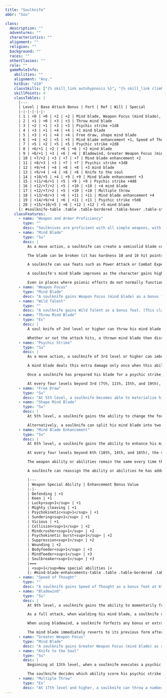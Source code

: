 ```yaml
---
title: "Soulknife"
abbr: "Sou"

class:
  description: ""
  adventures: ""
  characteristics: ""
  alignment: ""
  religion: ""
  background: ""
  races: ""
  otherClasses: ""
  role: ""
  gameRuleInfo:
    abilities: ""
    alignment: "Any."
    hitDie: "d10"
    classSkills: ["{% skill_link autohypnosis %}", "{% skill_link climb %}", "{% skill_link concentration %}", "{% skill_link craft %}", "{% skill_link hide %}", "{% skill_link jump %}", "{% skill_link knowledge 'Knowledge (Psionics)' %}", "{% skill_link listen %}", "{% skill_link move-silently %}", "{% skill_link profession %}", "{% skill_link spot %}", "{% skill_link tumble %}"]
    skillPoints: 4
    classTables: |
      |---
      | Level | Base Attack Bonus | Fort | Ref | Will | Special
      |-|-|-|-|-|-
      | 1 | +0 | +0 | +2 | +2 | Mind blade, Weapon Focus (mind blade), Wild Talent
      | 2 | +1 | +0 | +3 | +3 | Throw mind blade
      | 3 | +2 | +1 | +3 | +3 | Psychic strike +1d8
      | 4 | +3 | +1 | +4 | +4 | +1 mind blade
      | 5 | +3 | +1 | +4 | +4 | Free draw, shape mind blade
      | 6 | +4 | +2 | +5 | +5 | Mind blade enhancement +1, Speed of Thought
      | 7 | +5 | +2 | +5 | +5 | Psychic strike +2d8
      | 8 | +6/+1 | +2 | +6 | +6 | +2 mind blade
      | 9 | +6/+1 | +3 | +6 | +6 | Bladewind, Greater Weapon Focus (mind blade)
      | 10 | +7/+2 | +3 | +7 | +7 | Mind blade enhancement +2
      | 11 | +8/+3 | +3 | +7 | +7 | Psychic strike +3d8
      | 12 | +9/+4 | +4 | +8 | +8 | +3 mind blade
      | 13 | +9/+4 | +4 | +8 | +8 | Knife to the soul
      | 14 | +10/+5 | +4 | +9 | +9 | Mind blade enhancement +3
      | 15 | +11/+6/+1 | +5 | +9 | +9 | Psychic strike +4d8
      | 16 | +12/+7/+2 | +5 | +10 | +10 | +4 mind blade
      | 17 | +12/+7/+2 | +5 | +10 | +10 | Multiple throw
      | 18 | +13/+8/+3 | +6 | +11 | +11 | Mind blade enhancement +4
      | 19 | +14/+9/+4 | +6 | +11 | +11 | Psychic strike +5d8
      | 20 | +15/+10/+5 | +6 | +12 | +12 | +5 mind blade
      {: #soulknife-table .table .table-bordered .table-hover .table-striped data-caption="Table: The Soulknife" }
    classFeatures:
      - name: "Weapon and Armor Proficiency"
        type: ""
        desc: "Soulknives are proficient with all simple weapons, with their own mind blades, and with light armor and shields (except tower shields)."
      - name: "Mind Blade"
        type: "Su"
        desc: |
          As a move action, a soulknife can create a semisolid blade composed of psychic energy distilled from his own mind. The blade is identical in all ways (except visually) to a short sword of a size appropriate for its wielder. For instance, a Medium soulknife materializes a Medium mind blade that he can wield as a light weapon, and the blade deals 1d6 points of damage (crit 19-20/&times;2). Soulknives who are smaller or larger than Medium create mind blades identical to short swords appropriate for their size, with a corresponding change to the blade's damage. The wielder of a mind blade gains the usual benefits to his attack roll and damage roll from a high Strength bonus.

          The blade can be broken (it has hardness 10 and 10 hit points); however, a soulknife can simply create another on his next move action. The moment he relinquishes his grip on his blade, it dissipates (unless he intends to throw it; see below). A mind blade is considered a magic weapon for the purpose of overcoming damage reduction.

          A soulknife can use feats such as Power Attack or Combat Expertise in conjunction with the mind blade just as if it were a normal weapon. He can also choose mind blade for feats requiring a specific weapon choice, such as Weapon Specialization. Powers or spells that upgrade weapons can be used on a mind blade.

          A soulknife's mind blade improves as the character gains higher levels. At 4th level and every four levels thereafter, the mind blade gains a cumulative +1 enhancement bonus on attack rolls and damage rolls (+2 at 8th level, +3 at 12th level, +4 at 16th level, and +5 at 20th level).

          Even in places where psionic effects do not normally function (such as within a null psionics field), a soulknife can attempt to sustain his mind blade by making a DC 20 Will save. On a successful save, the soulknife maintains his mind blade for a number of rounds equal to his class level before he needs to check again. On an unsuccessful attempt, the mind blade vanishes. As a move action on his turn, the soulknife can attempt a new Will save to rematerialize his mind blade while he remains within the psionics negating effect.
      - name: "Weapon Focus"
        type: "Mind Blade"
        desc: "A soulknife gains Weapon Focus (mind blade) as a bonus feat."
      - name: "Wild Talent"
        type: ""
        desc: "A soulknife gains Wild Talent as a bonus feat. (This class feature provides the character with the psionic power he needs to materialize his mind blade, if he has no power points otherwise.)"
      - name: "Throw Mind Blade"
        type: "Ex"
        desc: |
          A soul knife of 2nd level or higher can throw his mind blade as a ranged weapon with a range increment of 30 feet.

          Whether or not the attack hits, a thrown mind blade then dissipates. A soulknife of 3rd level or higher can make a psychic strike (see below) with a thrown mind blade and can use the blade in conjunction with other special abilities (such as Knife to the Soul; see below).
      - name: "Psychic Strike"
        type: "Su"
        desc: |
          As a move action, a soulknife of 3rd level or higher can imbue his mind blade with destructive psychic energy. This effect deals an extra 1d8 points of damage to the next living, nonmindless target he successfully hits with a melee attack (or ranged attack, if he is using the throw mind blade ability). Creatures immune to mind-affecting effects are immune to psychic strike damage. (Unlike the rogue's sneak attack, the psychic strike is not precision damage and can affect creatures otherwise immune to extra damage from critical hits or more than 30 feet away, provided they are living, nonmindless creatures not immune to mind-affecting effects.)

          A mind blade deals this extra damage only once when this ability is called upon, but a soulknife can imbue his mind blade with psychic energy again by taking another move action.

          Once a soulknife has prepared his blade for a psychic strike, it holds the extra energy until it is used. Even if the soulknife drops the mind blade (or it otherwise dissipates, such as when it is thrown and misses), it is still imbued with psychic energy when the soulknife next materializes it.

          At every four levels beyond 3rd (7th, 11th, 15th, and 19th), the extra damage from a soulknife's psychic strike increases as shown on the Table above.
      - name: "Free Draw"
        type: "Su"
        desc: "At 5th level, a soulknife becomes able to materialize his mind blade as a free action instead of a move action. He can make only one attempt to materialize the mind blade per round, however."
      - name: "Shape Mind Blade"
        type: "Su"
        desc: |
          At 5th level, a soulknife gains the ability to change the form of his mind blade. As a full-round action, he can change his mind blade to replicate a longsword (damage 1d8 for a Medium weapon wielded as a one-handed weapon) or a bastard sword (damage 1d10 for a Medium weapon, but he must wield it as a two-handed weapon unless he knows the Exotic Weapon Proficiency (bastard sword) feat). If a soulknife shapes his mind blade into the form of a bastard sword and wields it two-handed, he adds 1 &#189; times his Strength bonus to his damage rolls, just like when using any other two-handed weapon.

          Alternatively, a soulknife can split his mind blade into two identical short swords, suitable for fighting with a weapon in each hand. (The normal penalties for fighting with two weapons apply.) However, both mind blades have an enhancement bonus 1 lower than the soulknife would otherwise create with a single mind blade.
      - name: "Mind Blade Enhancement"
        type: "Su"
        desc: |
          At 6th level, a soulknife gains the ability to enhance his mind blade. He can add any one of the weapon special abilities on the table below that has an enhancement bonus value of +1.

          At every four levels beyond 6th (10th, 14th, and 18th), the value of the enhancement a soulknife can add to his weapon improves to +2, +3, and +4, respectively. A soulknife can choose any combination of weapon special abilities that does not exceed the total allowed by the soulknife's level.

          The weapon ability or abilities remain the same every time the soulknife materializes his mind blade (unless he decides to reassign its abilities; see below). The ability or abilities apply to any form the mind blade takes, including the use of the shape mind blade or bladewind class abilities.

          A soulknife can reassign the ability or abilities he has added to his mind blade. To do so, he must first spend 8 hours in concentration. After that period, the mind blade materializes with the new ability or abilities selected by the soulknife.

          |---
          | Weapon Special Ability | Enhancement Bonus Value
          |-|-
          | Defending | +1
          | Keen | +1
          | Lucky<sup>1</sup> | +1
          | Mighty cleaving | +1
          | Psychokinetic<sup>1</sup> | +1
          | Sundering<sup>1</sup> | +1
          | Vicious | +1
          | Collision<sup>1</sup> | +2
          | Mindcrusher<sup>1</sup> | +2
          | Psychokinetic burst<sup>1</sup> | +2
          | Suppression<sup>1</sup> | +2
          | Wounding | +2
          | Bodyfeeder<sup>1</sup> | +3
          | Mindfeeder<sup>1</sup> | +3
          | Soulbreaker<sup>1</sup> | +3
          |===
          | <sup>1</sup>New special abilities |<
          {: #mind-blade-enhancements-table .table .table-bordered .table-hover .table-striped data-caption="Table: Mind Blade Enhancements" }
      - name: "Speed of Thought"
        type: ""
        desc: "A soulknife gains Speed of Thought as a bonus feat at 6th level."
      - name: "Bladewind"
        type: "Su"
        desc: |
          At 9th level, a soulknife gains the ability to momentarily fragment his mind blade into numerous identical blades, each of which strikes at a nearby opponent.

          As a full attack, when wielding his mind blade, a soulknife can give up his regular attacks and instead fragment his mind blade to make one melee attack at his full base attack bonus against each opponent within reach. Each fragment functions identically to the soulknife's regular mind blade.

          When using bladewind, a soulknife forfeits any bonus or extra attacks granted by other feats or abilities (such as the Cleave feat or the haste spell).

          The mind blade immediately reverts to its previous form after the bladewind attack.
      - name: "Greater Weapon Focus"
        type: "Mind Blade"
        desc: "A soulknife gains Greater Weapon Focus (mind blade) as a bonus feat at 9th level."
      - name: "Knife to the Soul"
        type: "Su"
        desc: |
          Beginning at 13th level, when a soulknife executes a psychic strike, he can choose to substitute Intelligence, Wisdom, or Charisma damage (his choice) for extra dice of damage. For each die of extra damage he gives up, he deals 1 point of damage to the ability score he chooses. A soulknife can combine extra dice of damage and ability damage in any combination.

          The soulknife decides which ability score his psychic strike damages and the division of ability damage and extra dice of damage when he imbues his mind blade with the psychic strike energy.
      - name: "Multiple Throw"
        type: "Ex"
        desc: "At 17th level and higher, a soulknife can throw a number of mind blades per round equal to the number of melee attacks he could make."
---
```

